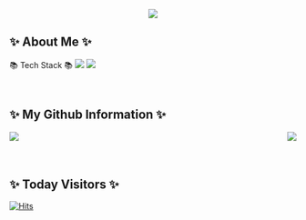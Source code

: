 <p align="center">
    <img src="https://capsule-render.vercel.app/api?type=waving&color=auto&height=200&section=header&text=Daehong%20Github!&fontSize=90" />
</p>

## ✨ About Me ✨
📚 Tech Stack 📚
  <img src="https://img.shields.io/badge/Java-007396?style=flat&logo=OpenJDK&logoColor=white"/>
  <img src="https://img.shields.io/badge/Spring-6DB33F?style=flat&logo=Spring&logoColor=white"/>

<br>

## ✨ My Github Information ✨
<div style="display:flex; justify-content: space-between;">
  <img src="https://github-readme-stats.vercel.app/api/top-langs/?username=Jeondaehong&layout=compact"><br><br>
  <img src="https://github-readme-stats.vercel.app/api?username=Jeondaehong&show_icons=true">
</div>

<br>

## ✨ Today Visitors ✨
[![Hits](https://hits.seeyoufarm.com/api/count/incr/badge.svg?url=https%3A%2F%2Fgithub.com%2FJeonDaehong%2FJeonDaehong%2Fhit-counter&count_bg=%238ADEF9&title_bg=%23555555&icon=&icon_color=%23E7E7E7&title=hits&edge_flat=false)](https://hits.seeyoufarm.com)
